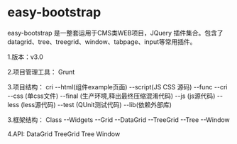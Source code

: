 easy-bootstrap
==============
easy-bootstrap 是一整套运用于CMS类WEB项目，JQuery 插件集合。包含了datagrid、tree、treegrid、window、tabpage、input等常用插件。

1.版本：v3.0

2.项目管理工具：
    Grunt

3.项目结构：
    cri
        --html(组件example页面)
        --script(JS CSS 源码)
            --func
                --cri
                    --css   (单css文件)
                    --final (生产环境,释出最终压缩混淆代码)
                    --js    (js源代码)
                    --less  (less源代码)
                    --test  (QUnit测试代码)
            --lib(依赖外部库)

3.框架结构：
    Class
        --Widgets
            --Grid
                --DataGrid
                --TreeGrid
            --Tree
            --Window

4.API:
    DataGrid
    TreeGrid
    Tree
    Window